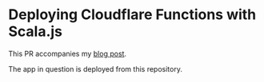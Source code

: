 # Deploying Cloudflare Functions with Scala.js

This PR accompanies my [blog post](https://blog.indoorvivants.com/2022-01-25-cloudflare-functions-with-scalajs).

The app in question is deployed from this repository.
